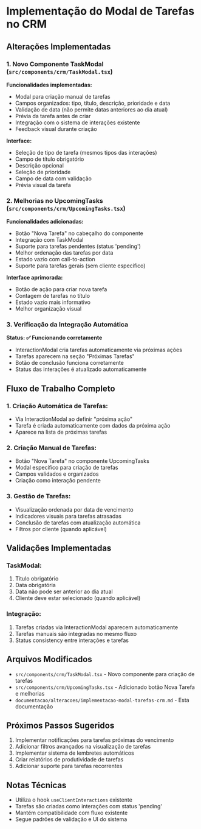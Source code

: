 
# Implementação do Modal de Tarefas no CRM

## Alterações Implementadas

### 1. Novo Componente TaskModal (`src/components/crm/TaskModal.tsx`)

**Funcionalidades implementadas:**
- Modal para criação manual de tarefas
- Campos organizados: tipo, título, descrição, prioridade e data
- Validação de data (não permite datas anteriores ao dia atual)
- Prévia da tarefa antes de criar
- Integração com o sistema de interações existente
- Feedback visual durante criação

**Interface:**
- Seleção de tipo de tarefa (mesmos tipos das interações)
- Campo de título obrigatório
- Descrição opcional
- Seleção de prioridade
- Campo de data com validação
- Prévia visual da tarefa

### 2. Melhorias no UpcomingTasks (`src/components/crm/UpcomingTasks.tsx`)

**Funcionalidades adicionadas:**
- Botão "Nova Tarefa" no cabeçalho do componente
- Integração com TaskModal
- Suporte para tarefas pendentes (status 'pending')
- Melhor ordenação das tarefas por data
- Estado vazio com call-to-action
- Suporte para tarefas gerais (sem cliente específico)

**Interface aprimorada:**
- Botão de ação para criar nova tarefa
- Contagem de tarefas no título
- Estado vazio mais informativo
- Melhor organização visual

### 3. Verificação da Integração Automática

**Status: ✅ Funcionando corretamente**
- InteractionModal cria tarefas automaticamente via próximas ações
- Tarefas aparecem na seção "Próximas Tarefas"
- Botão de conclusão funciona corretamente
- Status das interações é atualizado automaticamente

## Fluxo de Trabalho Completo

### 1. Criação Automática de Tarefas:
- Via InteractionModal ao definir "próxima ação"
- Tarefa é criada automaticamente com dados da próxima ação
- Aparece na lista de próximas tarefas

### 2. Criação Manual de Tarefas:
- Botão "Nova Tarefa" no componente UpcomingTasks
- Modal específico para criação de tarefas
- Campos validados e organizados
- Criação como interação pendente

### 3. Gestão de Tarefas:
- Visualização ordenada por data de vencimento
- Indicadores visuais para tarefas atrasadas
- Conclusão de tarefas com atualização automática
- Filtros por cliente (quando aplicável)

## Validações Implementadas

### TaskModal:
1. Título obrigatório
2. Data obrigatória
3. Data não pode ser anterior ao dia atual
4. Cliente deve estar selecionado (quando aplicável)

### Integração:
1. Tarefas criadas via InteractionModal aparecem automaticamente
2. Tarefas manuais são integradas no mesmo fluxo
3. Status consistency entre interações e tarefas

## Arquivos Modificados

- `src/components/crm/TaskModal.tsx` - Novo componente para criação de tarefas
- `src/components/crm/UpcomingTasks.tsx` - Adicionado botão Nova Tarefa e melhorias
- `documentacao/alteracoes/implementacao-modal-tarefas-crm.md` - Esta documentação

## Próximos Passos Sugeridos

1. Implementar notificações para tarefas próximas do vencimento
2. Adicionar filtros avançados na visualização de tarefas
3. Implementar sistema de lembretes automáticos
4. Criar relatórios de produtividade de tarefas
5. Adicionar suporte para tarefas recorrentes

## Notas Técnicas

- Utiliza o hook `useClientInteractions` existente
- Tarefas são criadas como interações com status 'pending'
- Mantém compatibilidade com fluxo existente
- Segue padrões de validação e UI do sistema
